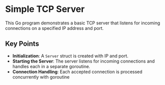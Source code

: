 # Simple TCP Server

This Go program demonstrates a basic TCP server that listens for incoming connections on a specified IP address and port.

## Key Points

- **Initialization**: A `Server` struct is created with IP and port.
- **Starting the Server**: The server listens for incoming connections and handles each in a separate goroutine.
- **Connection Handling**: Each accepted connection is processed concurrently with goroutine

